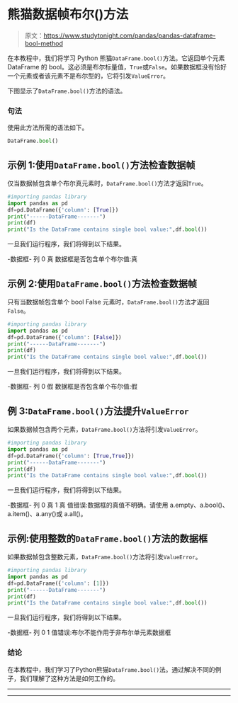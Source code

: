 # 熊猫数据帧布尔()方法

> 原文：<https://www.studytonight.com/pandas/pandas-dataframe-bool-method>

在本教程中，我们将学习 Python 熊猫`DataFrame.bool()`方法。它返回单个元素 DataFrame 的 bool。这必须是布尔标量值，`True`或`False`。如果数据框没有恰好一个元素或者该元素不是布尔型的，它将引发`ValueError`。

下图显示了`DataFrame.bool()`方法的语法。

### 句法

使用此方法所需的语法如下。

```py
DataFrame.bool()
```

## 示例 1:使用`DataFrame.bool()`方法检查数据帧

仅当数据帧包含单个布尔真元素时，`DataFrame.bool()`方法才返回`True`。

```py
#importing pandas library
import pandas as pd
df=pd.DataFrame({'column': [True]})
print("------DataFrame-------")
print(df)
print("Is the DataFrame contains single bool value:",df.bool())
```

一旦我们运行程序，我们将得到以下结果。

-数据框-
列
0 真
数据框是否包含单个布尔值:真

## 示例 2:使用`DataFrame.bool()`方法检查数据帧

只有当数据帧包含单个 bool False 元素时，`DataFrame.bool()`方法才返回`False`。

```py
#importing pandas library
import pandas as pd
df=pd.DataFrame({'column': [False]})
print("------DataFrame-------")
print(df)
print("Is the DataFrame contains single bool value:",df.bool())
```

一旦我们运行程序，我们将得到以下结果。

-数据框-
列
0 假
数据框是否包含单个布尔值:假

## 例 3:`DataFrame.bool()`方法提升`ValueError`

如果数据帧包含两个元素，`DataFrame.bool()`方法将引发`ValueError`。

```py
#importing pandas library
import pandas as pd
df=pd.DataFrame({'column': [True,True]})
print("------DataFrame-------")
print(df)
print("Is the DataFrame contains single bool value:",df.bool())
```

一旦我们运行程序，我们将得到以下结果。

-数据框-
列
0 真
1 真
值错误:数据框的真值不明确。请使用 a.empty、a.bool()、a.item()、a.any()或 a.all()。

## 示例:使用整数的`DataFrame.bool()`方法的数据框

如果数据帧包含整数元素，`DataFrame.bool()`方法将引发`ValueError`。

```py
#importing pandas library
import pandas as pd
df=pd.DataFrame({'column': [1]})
print("------DataFrame-------")
print(df)
print("Is the DataFrame contains single bool value:",df.bool())
```

一旦我们运行程序，我们将得到以下结果。

-数据框-
列
0 1
值错误:布尔不能作用于非布尔单元素数据框

### 结论

在本教程中，我们学习了Python熊猫`DataFrame.bool()`法。通过解决不同的例子，我们理解了这种方法是如何工作的。

* * *

* * *
